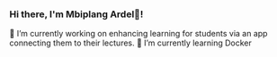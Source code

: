 ### Hi there, I'm Mbiplang Ardel👋!


🔭 I’m currently working on enhancing learning for students via an app connecting them to their lectures.
🌱 I’m currently learning Docker

<!--
**jothamardel/jothamardel** is a ✨ _special_ ✨ repository because its `README.md` (this file) appears on your GitHub profile.

Here are some ideas to get you started:


- 👯 I’m looking to collaborate on ...
- 🤔 I’m looking for help with ...
- 💬 Ask me about ...
- 📫 How to reach me: 
- 😄 Pronouns: ...
- ⚡ Fun fact: ...
-->
